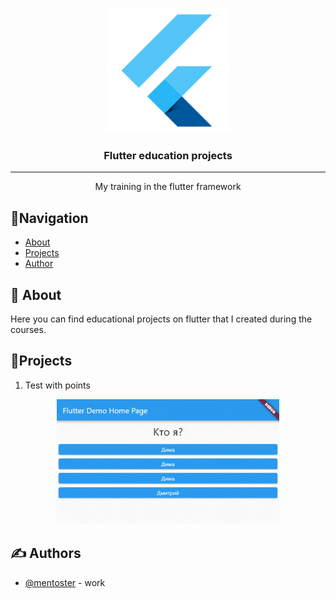 <p align="center">
  <a href="" rel="noopener">
 <img width=200px height=200px src="assets\images\flutter logo.png" alt="Project logo"></a>
</p>

<h3 align="center">Flutter education projects</h3>

---

<p align="center">
 My training in the flutter framework
</p>

## 🧭Navigation

* [About](#about)
* [Projects](#List_of_projects)
* [Author](#author)

## 🧐 About <a name = "about"></a>

Here you can find educational projects on flutter that I created during the courses.

## 📝Projects <a name = "List_of_projects"></a>

1. Test with points
<p align="center">
  <a href="" rel="noopener">
 <img height=200px src="assets\images\test_demo.gif" alt="Project logo"></a>
</p>

##

## ✍️ Authors <a name = "authors"></a>

* [@mentoster](https://github.com/mentoster) -  work

